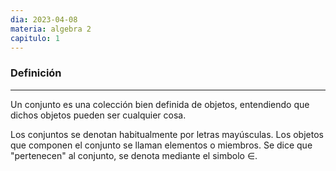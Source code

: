 ```yaml
---
dia: 2023-04-08
materia: algebra 2
capitulo: 1
---
```

### Definición
---
Un conjunto es una colección bien definida de objetos, entendiendo que dichos objetos pueden ser cualquier cosa.

Los conjuntos se denotan habitualmente por letras mayúsculas. Los objetos que componen el conjunto se llaman elementos o miembros. Se dice que "pertenecen" al conjunto, se denota mediante el simbolo $\in$.